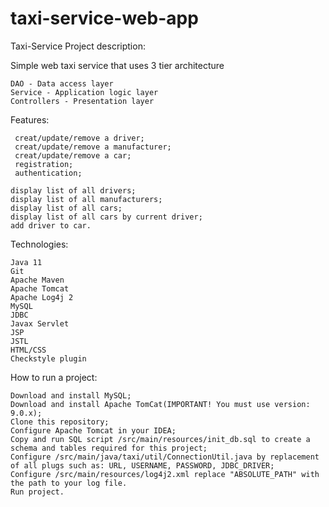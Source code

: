 # taxi-service-web-app
Taxi-Service
Project description:

Simple web taxi service that uses 3 tier architecture

    DAO - Data access layer
    Service - Application logic layer
    Controllers - Presentation layer

Features:

     creat/update/remove a driver;
     creat/update/remove a manufacturer;
     creat/update/remove a car;
     registration;
     authentication;
    
    display list of all drivers;
    display list of all manufacturers;
    display list of all cars;
    display list of all cars by current driver;
    add driver to car.


Technologies:

    Java 11
    Git
    Apache Maven
    Apache Tomcat
    Apache Log4j 2
    MySQL
    JDBC
    Javax Servlet
    JSP
    JSTL
    HTML/CSS
    Checkstyle plugin

How to run a project:

    Download and install MySQL;
    Download and install Apache TomCat(IMPORTANT! You must use version: 9.0.x);
    Clone this repository;
    Configure Apache Tomcat in your IDEA;
    Copy and run SQL script /src/main/resources/init_db.sql to create a schema and tables required for this project;
    Configure /src/main/java/taxi/util/ConnectionUtil.java by replacement of all plugs such as: URL, USERNAME, PASSWORD, JDBC_DRIVER;
    Configure /src/main/resources/log4j2.xml replace "ABSOLUTE_PATH" with the path to your log file.
    Run project.
